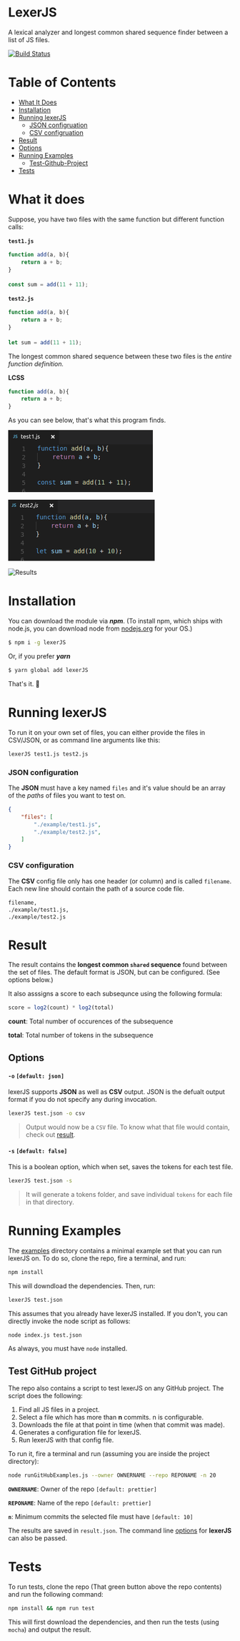 # LexerJS

A lexical analyzer and longest common shared sequence finder between a list of JS files.

[![Build Status](https://travis-ci.com/abhisheksoni27/LexerJS.svg?token=cwN7xqik6Nx9bbtysewG&branch=master)](https://travis-ci.com/abhisheksoni27/LexerJS)

# Table of Contents

* [What It Does](#what-it-does)
* [Installation](#installation)
* [Running lexerJS](#running-lexerjs)
    - [JSON configruation](#json-configuration)
    - [CSV configruation](#csv-configuration)
* [Result](#result)
* [Options](#options)
* [Running Examples](#running-examples)
    - [Test-Github-Project](#test-github-project)
* [Tests](#tests)

# What it does

Suppose, you have two files with the same function but different function calls:

**`test1.js`**

```js
function add(a, b){
    return a + b;
}

const sum = add(11 + 11);
```

**`test2.js`**

```js
function add(a, b){
    return a + b;
}

let sum = add(11 + 11);
```

The longest common shared sequence between these two files is the *entire function definition.*

**LCSS**

```js
function add(a, b){
    return a + b;
}
```

As you can see below, that's what this program finds.

![Test file 1](https://raw.githubusercontent.com/abhisheksoni27/LexerJS/master/src/assets/test1.png)

![Test file 2](https://raw.githubusercontent.com/abhisheksoni27/LexerJS/master/src/assets/test2.png)

![Results](https://raw.githubusercontent.com/abhisheksoni27/LexerJS/master/src/assets/results.png)

# Installation

You can download the module via ***npm***. (To install npm, which ships with node.js, you can download node from [nodejs.org](https://nodejs.org) for your OS.)

```bash
$ npm i -g lexerJS
```

Or, if you prefer ***yarn***

```bash
$ yarn global add lexerJS
```

That's it. 🎉

# Running lexerJS

To run it on your own set of files, you can either provide the files in CSV/JSON, or as command line arguments like this:

```bash
lexerJS test1.js test2.js
```

### JSON configuration
The **JSON** must have a key named `files` and it's value should be an array of the *paths* of files you want to test on.

```json
{
    "files": [
        "./example/test1.js",
        "./example/test2.js",
    ]
}
```

### CSV configuration

The **CSV** config file only has one header (or column) and is called `filename`. Each new line should contain the path of a source code file.

```csv
filename,
./example/test1.js,
./example/test2.js
```

# Result

The result contains the **longest common `shared` sequence** found between the set of files. The default format is JSON, but can be configured. (See options below.)

It also asssigns a score to each subsequnce using the following formula:

```js
score = log2(count) * log2(total)
```

**count**: Total number of occurences of the subsequence

**total**: Total number of tokens in the subsequence

## Options

#### **`-o`** `[default: json]`

lexerJS supports **JSON** as well as **CSV** output. JSON is the defualt output format if you do not specify any during invocation.

```bash
lexerJS test.json -o csv
```
> Output would now be a `CSV` file. To know what that file would contain, check out [result](#result).

#### **`-s`** `[default: false]`

This is a boolean option, which when set, saves the tokens for each test file.

```bash
lexerJS test.json -s
```

> It will generate a tokens folder, and save individual `tokens` for each file in that directory.

# Running Examples

The [examples](https://) directory contains a minimal example set that you can run lexerJS on. To do so, clone the repo, fire a terminal, and run:

```bash
npm install
```

This will downdload the dependencies. Then, run:

```bash
lexerJS test.json
```

This assumes that you already have lexerJS installed. If you don't, you can directly invoke the node script as follows:

```bash
node index.js test.json
```

As always, you must have `node` installed.

## Test GitHub project

The repo also contains a script to test lexerJS on any GitHub project. The script does the following:

1. Find all JS files in a project.
2. Select a file which has more than **n** commits. n is configurable.
3. Downloads the file at that point in time (when that commit was made).
4. Generates a configuration file for lexerJS.
5. Run lexerJS with that config file.

To run it, fire a terminal and run (assuming you are inside the project directory):

```bash
node runGitHubExamples.js --owner OWNERNAME --repo REPONAME -n 20
```

**`OWNERNAME`**: Owner of the repo `[default: prettier]`

**`REPONAME`**: Name of the repo `[default: prettier]`

**`n`**: Minimum commits the selected file must have `[default: 10]`

The results are saved in `result.json`. The command line [options](#options) for **lexerJS** can also be passed.

# Tests

To run tests, clone the repo (That green button above the repo contents) and run the following command:

```bash
npm install && npm run test
```

This will first download the dependencies, and then run the tests (using `mocha`) and output the result.